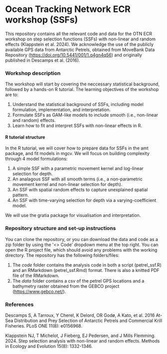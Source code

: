 # Ocean Tracking Network ECR workshop (SSFs)

This repository contains all the relevant code and data for the OTN ECR workshop on step selection functions (SSFs) with non-linear and random effects (Klappstein et al. 2024). We acknowledge the use of the publicly available GPS data from Antarctic Petrels, obtained from MoveBank Data Repository (https://doi.org/10.5441/001/1.q4gn4q56) and originally published in Descamps et al. (2016).  

### Workshop description
The workshop will start by covering the neccessary statistical background, followed by a hands-on R tutorial. The learning objectives of the workshop are to:

1. Understand the statistical background of SSFs, including model formulation, implementation, and interpretation.
2. Formulate SSFs as GAM-like models to include smooth (i.e., non-linear and random) effects. 
3. Learn how to fit and interpret SSFs with non-linear effects in R. 

#### R tutorial structure
In the R tutorial, we will cover how to prepare data for SSFs in the amt package, and fit models in mgcv. We will focus on building complexity through 4 model formulations:

1. A simple SSF with a parametric movement kernel and log-linear selection for depth.
2. An analagous SSF with all smooth terms (i.e., a non-parametric movement kernel and non-linear selection for depth). 
3. An SSF with spatial random effects to capture unexplained spatial pattern.
4. An SSF with time-varying selection for depth via a varying-coefficient model.

We will use the gratia package for visualisation and interpretation. 

### Repository structure and set-up instructions
You can clone the repository, or you can download the data and code as a zip folder by using the '<> Code' dropdown menu at the top right. You can open the R project file, which should avoid any problems with the working directory. The repository has the following folders/files:

1. The *code* folder contains the analysis code in both a script (petrel_ssf.R) and an RMarkdown (petrel_ssf.Rmd) format. There is also a knitted PDF file of the RMarkdown. 
2. The *data* folder contains a csv of the petrel GPS locations and a bathymetry raster obtained from the GEBCO project (https://www.gebco.net/). 

### References

Descamps S, A Tarroux, Y Cherel, K Delord, OR Godø, A Kato, et al. 2016 At-Sea Distribution and Prey Selection of Antarctic Petrels and Commercial Krill Fisheries. PLoS ONE 11(8): e0156968. 

Klappstein NJ, T Michelot, J Fieberg, EJ Pedersen, and J Mills Flemming. 2024. Step selection analysis with non-linear and random effects. Methods in Ecology and Evolution 15(8): 1332-1346.